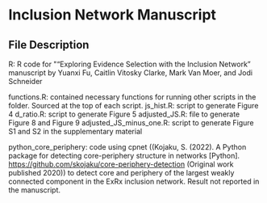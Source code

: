 # Inclusion Network Manuscript

## File Description
R: R code for "“Exploring Evidence Selection with the Inclusion Network” manuscript by Yuanxi Fu, Caitlin Vitosky Clarke, Mark Van Moer, and Jodi Schneider  

functions.R: contained necessary functions for running other scripts in the folder. Sourced at the top of each script.
js_hist.R: script to generate Figure 4
d_ratio.R: script to generate Figure 5
adjusted_JS.R: file to generate Figure 8 and Figure 9
adjusted_JS_minus_one.R: script to generate Figure S1 and S2 in the supplementary material

python_core_periphery: code using cpnet ((Kojaku, S. (2022). A Python package for detecting core-periphery structure in networks [Python]. https://github.com/skojaku/core-periphery-detection (Original work published 2020)) to detect core and periphery of the largest weakly connected component in the ExRx inclusion network. Result not reported in the manuscript.

